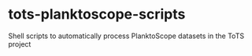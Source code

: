 # tots-planktoscope-scripts
Shell scripts to automatically process PlanktoScope datasets in the ToTS project
